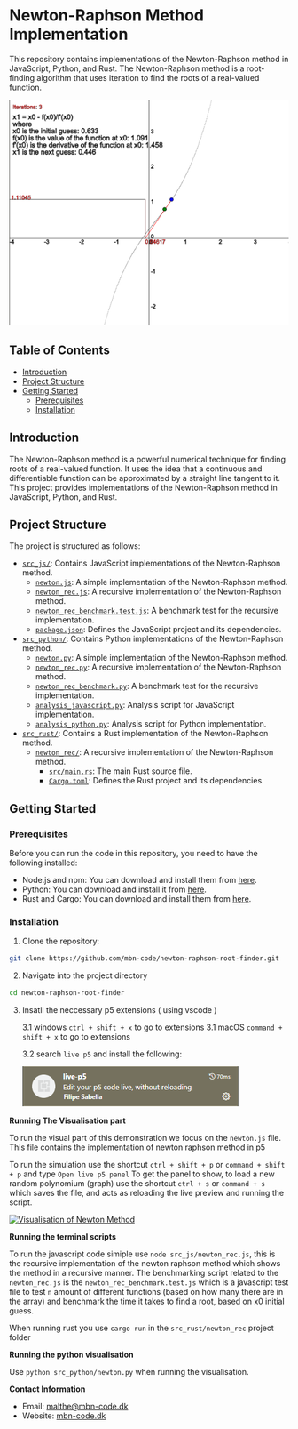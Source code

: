 # Newton-Raphson Method Implementation

This repository contains implementations of the Newton-Raphson method in JavaScript, Python, and Rust. The Newton-Raphson method is a root-finding algorithm that uses iteration to find the roots of a real-valued function.

![Polynomial of Third Degree](polynomium_of_third_degree.png)

## Table of Contents

- [Introduction](#introduction)
- [Project Structure](#project-structure)
- [Getting Started](#getting-started)
    - [Prerequisites](#prerequisites)
    - [Installation](#installation)


## Introduction

The Newton-Raphson method is a powerful numerical technique for finding roots of a real-valued function. It uses the idea that a continuous and differentiable function can be approximated by a straight line tangent to it. This project provides implementations of the Newton-Raphson method in JavaScript, Python, and Rust.

## Project Structure

The project is structured as follows:

- [`src_js/`](src_js/): Contains JavaScript implementations of the Newton-Raphson method.
    - [`newton.js`](src_js/newton.js): A simple implementation of the Newton-Raphson method.
    - [`newton_rec.js`](src_js/newton_rec.js): A recursive implementation of the Newton-Raphson method.
    - [`newton_rec_benchmark.test.js`](src_js/newton_rec_benchmark.test.js): A benchmark test for the recursive implementation.
    - [`package.json`](src_js/package.json): Defines the JavaScript project and its dependencies.
- [`src_python/`](src_python/): Contains Python implementations of the Newton-Raphson method.
    - [`newton.py`](src_python/newton.py): A simple implementation of the Newton-Raphson method.
    - [`newton_rec.py`](src_python/newton_rec.py): A recursive implementation of the Newton-Raphson method.
    - [`newton_rec_benchmark.py`](src_python/newton_rec_benchmark.py): A benchmark test for the recursive implementation.
    - [`analysis_javascript.py`](src_python/analysis_javascript.py): Analysis script for JavaScript implementation.
    - [`analysis_python.py`](src_python/analysis_python.py): Analysis script for Python implementation.
- [`src_rust/`](src_rust/): Contains a Rust implementation of the Newton-Raphson method.
    - [`newton_rec/`](src_rust/newton_rec/): A recursive implementation of the Newton-Raphson method.
        - [`src/main.rs`](src_rust/newton_rec/src/main.rs): The main Rust source file.
        - [`Cargo.toml`](src_rust/newton_rec/Cargo.toml): Defines the Rust project and its dependencies.
## Getting Started

### Prerequisites

Before you can run the code in this repository, you need to have the following installed:

- Node.js and npm: You can download and install them from [here](https://nodejs.org/).
- Python: You can download and install it from [here](https://www.python.org/downloads/).
- Rust and Cargo: You can download and install them from [here](https://www.rust-lang.org/tools/install).

### Installation

1. Clone the repository:

```sh
git clone https://github.com/mbn-code/newton-raphson-root-finder.git
```

2. Navigate into the project directory

```sh
cd newton-raphson-root-finder
```

3. Insatll the neccessary p5 extensions ( using vscode )

    3.1 windows `ctrl + shift + x` to go to extensions
    3.1 macOS `command + shift + x` to go to extensions

    3.2 search `live p5` and install the following:
    
    ![live-p5](live-p5.PNG) 

**Running The Visualisation part**

To run the visual part of this demonstration we focus on the `newton.js` file. 
This file contains the implementation of newton raphson method in p5

To run the simulation use the shortcut `ctrl + shift + p` or `command + shift + p` and type `Open live p5 panel` To get the panel to show, to load a new random polynomium (graph) use the shortcut `ctrl + s` or `command + s` which saves the file, and acts as reloading the live preview and running the script.

[![Visualisation of Newton Method](https://img.youtube.com/vi/oK0CTj7sJvo/0.jpg)](https://www.youtube.com/watch?v=oK0CTj7sJvo)

**Running the terminal scripts**

To run the javascript code simiple use `node src_js/newton_rec.js`, this is the recursive implementation of the newton raphson method which shows the method in a recursive manner.
The benchmarking script related to the `newton_rec.js` is the `newton_rec_benchmark.test.js` which is a javascript test file to test `n` amount of different functions (based on how many there are in the array) and benchmark the time it takes to find a root, based on x0 initial guess. 

When running rust you use `cargo run` in the `src_rust/newton_rec` project folder

**Running the python visualisation**

Use `python src_python/newton.py` when running the visualisation. 

**Contact Information**

- Email: malthe@mbn-code.dk
- Website: [mbn-code.dk](https://mbn-code.dk)
